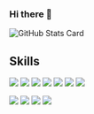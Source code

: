 ### Hi there 👋

<!--
**tamonmon0417/tamonmon0417** is a ✨ _special_ ✨ repository because its `README.md` (this file) appears on your GitHub profile.

Here are some ideas to get you started:

- 🔭 I’m currently working on ...
- 🌱 I’m currently learning ...
- 👯 I’m looking to collaborate on ...
- 🤔 I’m looking for help with ...
- 💬 Ask me about ...
- 📫 How to reach me: ...
- 😄 Pronouns: ...
- ⚡ Fun fact: ...
-->
![GitHub Stats Card](https://github-readme-stats.vercel.app/api?username=tamonmon0417)


## Skills

![](https://img.shields.io/badge/-Javascript-F7DF1E?style=flat&logoColor=white&logo=javascript)
![](https://img.shields.io/badge/-Typescript-007ACC?style=flat&logoColor=white&logo=typescript)
![](https://img.shields.io/badge/-React-5ED3F3?style=flat&logoColor=white&logo=react)
![](https://img.shields.io/badge/-Flutter-02569b?style=flat&logoColor=white&logo=flutter)
![](https://img.shields.io/badge/-Docker-2496ed?style=flat&logoColor=white&logo=docker)
![](https://img.shields.io/badge/-MySQL-4479a1?style=flat&logoColor=white&logo=mysql)
![](https://img.shields.io/badge/-GraphQL-DA0093?style=flat&logoColor=white&logo=GraphQL)

![](https://img.shields.io/badge/-AWS-232F3E?style=flat&logoColor=white&logo=amazon-aws)
![](https://img.shields.io/badge/-Firebase-FFCA28?style=flat&logoColor=white&logo=firebase)
![](https://img.shields.io/badge/-Sentry-FB4226?style=flat&logoColor=white&logo=sentry)
![](https://img.shields.io/badge/-Netlify-00C7B7?style=flat&logoColor=white&logo=netlify)


